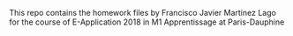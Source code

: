 This repo contains the homework files by Francisco Javier Martínez Lago for
the course of E-Application 2018 in M1 Apprentissage at Paris-Dauphine
